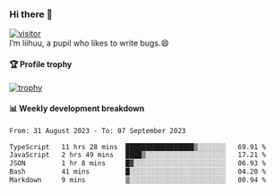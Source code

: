 ### Hi there 👋
[![visitor](https://visitor-badge.glitch.me/badge?page_id=liihuu&right_color=blue)](https://github.com/liihuu)<br>
I’m liihuu, a pupil who likes to write bugs.😄


#### 🏆 Profile trophy
[![trophy](https://github-profile-trophy.vercel.app?username=liihuu&margin-w=16&margin-h=16&rank=-C,-B)](https://github.com/liihuu)


#### 📊 Weekly development breakdown
<!--START_SECTION:waka-->

```txt
From: 31 August 2023 - To: 07 September 2023

TypeScript   11 hrs 28 mins  █████████████████▒░░░░░░░   69.91 %
JavaScript   2 hrs 49 mins   ████▒░░░░░░░░░░░░░░░░░░░░   17.21 %
JSON         1 hr 8 mins     █▓░░░░░░░░░░░░░░░░░░░░░░░   06.93 %
Bash         41 mins         █░░░░░░░░░░░░░░░░░░░░░░░░   04.20 %
Markdown     9 mins          ▒░░░░░░░░░░░░░░░░░░░░░░░░   00.94 %
```

<!--END_SECTION:waka-->

<!--
**liihuu/liihuu** is a ✨ _special_ ✨ repository because its `README.md` (this file) appears on your GitHub profile.

Here are some ideas to get you started:

- 🔭 I’m currently working on ...
- 🌱 I’m currently learning ...
- 👯 I’m looking to collaborate on ...
- 🤔 I’m looking for help with ...
- 💬 Ask me about ...
- 📫 How to reach me: ...
- 😄 Pronouns: ...
- ⚡ Fun fact: ...
-->
